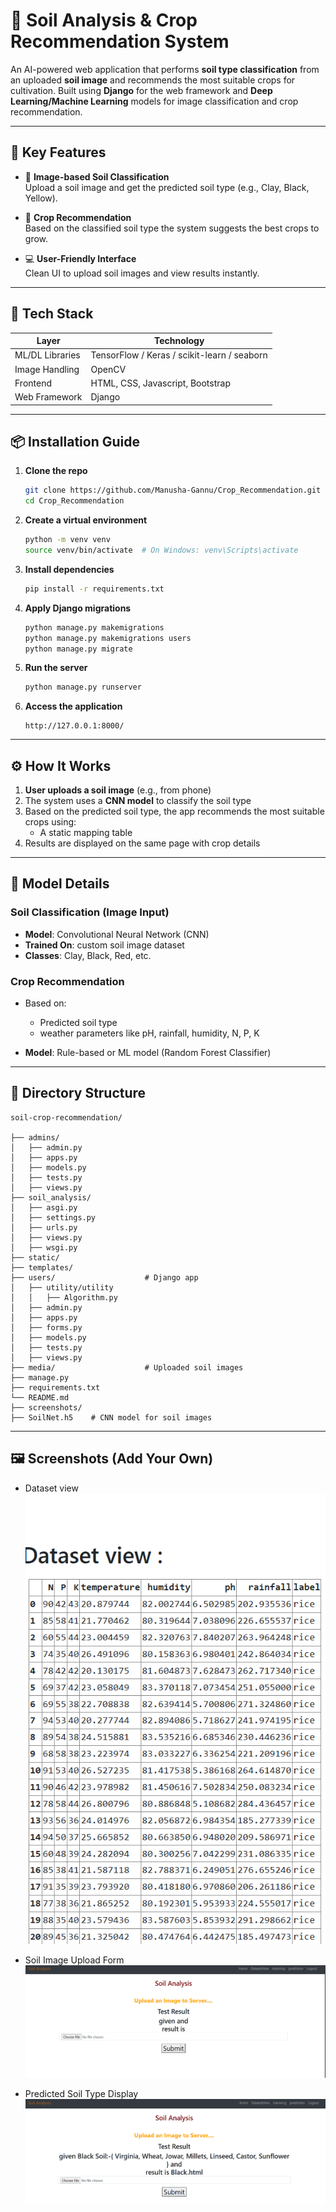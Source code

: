 # 🌱 Soil Analysis & Crop Recommendation System

An AI-powered web application that performs **soil type classification** from an uploaded **soil image** and recommends the most suitable crops for cultivation. Built using **Django** for the web framework and **Deep Learning/Machine Learning** models for image classification and crop recommendation.

---

## 🧠 Key Features

- 📸 **Image-based Soil Classification**  
  Upload a soil image and get the predicted soil type (e.g., Clay, Black, Yellow).

- 🌾 **Crop Recommendation**  
  Based on the classified soil type the system suggests the best crops to grow.

- 💻 **User-Friendly Interface**  
  Clean UI to upload soil images and view results instantly.

---

## 🔧 Tech Stack

| Layer            | Technology                 |
|------------------|----------------------------|
| ML/DL Libraries  | TensorFlow / Keras / scikit-learn / seaborn |
| Image Handling   | OpenCV            |
| Frontend         | HTML, CSS, Javascript, Bootstrap       |
| Web Framework    | Django                     |
---

## 📦 Installation Guide

1. **Clone the repo**
   ```bash
   git clone https://github.com/Manusha-Gannu/Crop_Recommendation.git
   cd Crop_Recommendation
    ```

2. **Create a virtual environment**

   ```bash
   python -m venv venv
   source venv/bin/activate  # On Windows: venv\Scripts\activate
   ```

3. **Install dependencies**

   ```bash
   pip install -r requirements.txt
   ```

4. **Apply Django migrations**

   ```bash
   python manage.py makemigrations
   python manage.py makemigrations users
   python manage.py migrate
   ```

5. **Run the server**

   ```bash
   python manage.py runserver
   ```

6. **Access the application**

   ```
   http://127.0.0.1:8000/
   ```

---

## ⚙️ How It Works

1. **User uploads a soil image** (e.g., from phone)
2. The system uses a **CNN model** to classify the soil type
3. Based on the predicted soil type, the app recommends the most suitable crops using: 
   * A static mapping table
4. Results are displayed on the same page with crop details

---

## 🧪 Model Details

### Soil Classification (Image Input)

* **Model**: Convolutional Neural Network (CNN)
* **Trained On**: custom soil image dataset
* **Classes**: Clay, Black, Red, etc.

### Crop Recommendation

* Based on:

  * Predicted soil type
  * weather parameters like pH, rainfall, humidity, N, P, K
* **Model**: Rule-based or ML model (Random Forest Classifier)

---

## 📁 Directory Structure

```
soil-crop-recommendation/
               
├── admins/
│   ├── admin.py
│   ├── apps.py
│   ├── models.py
│   ├── tests.py
│   ├── views.py
├── soil_analysis/
│   ├── asgi.py
│   ├── settings.py
│   ├── urls.py
│   ├── views.py
│   ├── wsgi.py
├── static/
├── templates/
├── users/                    # Django app
│   ├── utility/utility
│   │   ├── Algorithm.py
│   ├── admin.py
│   ├── apps.py
│   ├── forms.py
│   ├── models.py
│   ├── tests.py
│   ├── views.py
├── media/                    # Uploaded soil images
├── manage.py
├── requirements.txt
└── README.md
├── screenshots/
├── SoilNet.h5    # CNN model for soil images
```

---

## 🖼️ Screenshots (Add Your Own)

* Dataset view
![Screenshot3](Screenshots/Screenshot3.png)

* Soil Image Upload Form
![Screenshot1](Screenshots/Screenshot1.png)

* Predicted Soil Type Display
![Screenshot2](Screenshots/Screenshot2.png)


```
